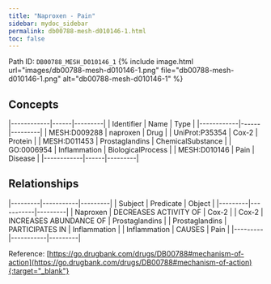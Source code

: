 ```yaml
---
title: "Naproxen - Pain"
sidebar: mydoc_sidebar
permalink: db00788-mesh-d010146-1.html
toc: false 
---
```



Path ID: `DB00788_MESH_D010146_1`
{% include image.html url="images/db00788-mesh-d010146-1.png" file="db00788-mesh-d010146-1.png" alt="db00788-mesh-d010146-1" %}

## Concepts

|------------|------|---------|
| Identifier | Name | Type    |
|------------|------|---------|
| MESH:D009288 | naproxen | Drug |
| UniProt:P35354 | Cox-2 | Protein |
| MESH:D011453 | Prostaglandins | ChemicalSubstance |
| GO:0006954 | Inflammation | BiologicalProcess |
| MESH:D010146 | Pain | Disease |
|------------|------|---------|

## Relationships

|---------|-----------|---------|
| Subject | Predicate | Object  |
|---------|-----------|---------|
| Naproxen | DECREASES ACTIVITY OF | Cox-2 |
| Cox-2 | INCREASES ABUNDANCE OF | Prostaglandins |
| Prostaglandins | PARTICIPATES IN | Inflammation |
| Inflammation | CAUSES | Pain |
|---------|-----------|---------|

Reference: [https://go.drugbank.com/drugs/DB00788#mechanism-of-action](https://go.drugbank.com/drugs/DB00788#mechanism-of-action){:target="_blank"}